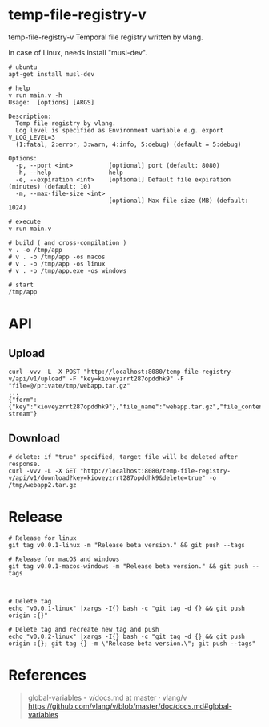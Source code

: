 # temp-file-registry-v

temp-file-registry-v Temporal file registry written by vlang.

In case of Linux, needs install "musl-dev".

```
# ubuntu
apt-get install musl-dev
```

```
# help
v run main.v -h
Usage:  [options] [ARGS]

Description:
  Temp file registry by vlang.
  Log level is specified as Environment variable e.g. export V_LOG_LEVEL=3
  (1:fatal, 2:error, 3:warn, 4:info, 5:debug) (default = 5:debug)

Options:
  -p, --port <int>          [optional] port (default: 8080)
  -h, --help                help
  -e, --expiration <int>    [optional] Default file expiration (minutes) (default: 10)
  -m, --max-file-size <int>
                            [optional] Max file size (MB) (default: 1024)

# execute
v run main.v

# build ( and cross-compilation )
v . -o /tmp/app
# v . -o /tmp/app -os macos
# v . -o /tmp/app -os linux
# v . -o /tmp/app.exe -os windows

# start
/tmp/app
```

# API

## Upload

```
curl -vvv -L -X POST "http://localhost:8080/temp-file-registry-v/api/v1/upload" -F "key=kioveyzrrt287opddhk9" -F "file=@/private/tmp/webapp.tar.gz"
...
{"form":{"key":"kioveyzrrt287opddhk9"},"file_name":"webapp.tar.gz","file_content_type":"application/octet-stream"}
```

## Download

```
# delete: if "true" specified, target file will be deleted after response.
curl -vvv -L -X GET "http://localhost:8080/temp-file-registry-v/api/v1/download?key=kioveyzrrt287opddhk9&delete=true" -o /tmp/webapp2.tar.gz
```

# Release

```
# Release for linux
git tag v0.0.1-linux -m "Release beta version." && git push --tags

# Release for macOS and windows
git tag v0.0.1-macos-windows -m "Release beta version." && git push --tags



# Delete tag
echo "v0.0.1-linux" |xargs -I{} bash -c "git tag -d {} && git push origin :{}"

# Delete tag and recreate new tag and push
echo "v0.0.2-linux" |xargs -I{} bash -c "git tag -d {} && git push origin :{}; git tag {} -m \"Release beta version.\"; git push --tags"
```


# References

> global-variables - v/docs.md at master · vlang/v  
> https://github.com/vlang/v/blob/master/doc/docs.md#global-variables  

